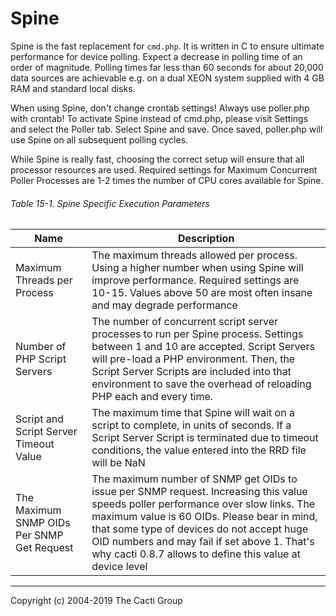 # Spine

Spine is the fast replacement for `cmd.php`. It is written in C to ensure
ultimate performance for device polling. Expect a decrease in polling time of
an order of magnitude. Polling times far less than 60 seconds for about 20,000
data sources are achievable e.g. on a dual XEON system supplied with 4 GB RAM
and standard local disks.

When using Spine, don't change crontab settings! Always use poller.php with
crontab! To activate Spine instead of cmd.php, please visit Settings and select
the Poller tab. Select Spine and save. Once saved, poller.php will use Spine on all
subsequent polling cycles.

While Spine is really fast, choosing the correct setup will ensure that all
processor resources are used. Required settings for Maximum Concurrent Poller
Processes are 1-2 times the number of CPU cores available for Spine.

###### Table 15-1. Spine Specific Execution Parameters

Name | Description
--- | ---
Maximum Threads per Process | The maximum threads allowed per process. Using a higher number when using Spine will improve performance. Required settings are 10-15. Values above 50 are most often insane and may degrade performance
Number of PHP Script Servers | The number of concurrent script server processes to run per Spine process. Settings between 1 and 10 are accepted. Script Servers will pre-load a PHP environment. Then, the Script Server Scripts are included into that environment to save the overhead of reloading PHP each and every time.
Script and Script Server Timeout Value | The maximum time that Spine will wait on a script to complete, in units of seconds. If a Script Server Script is terminated due to timeout conditions, the value entered into the RRD file will be NaN
The Maximum SNMP OIDs Per SNMP Get Request | The maximum number of SNMP get OIDs to issue per SNMP request. Increasing this value speeds poller performance over slow links. The maximum value is 60 OIDs. Please bear in mind, that some type of devices do not accept huge OID numbers and may fail if set above 1. That's why cacti 0.8.7 allows to define this value at device level

---
Copyright (c) 2004-2019 The Cacti Group

